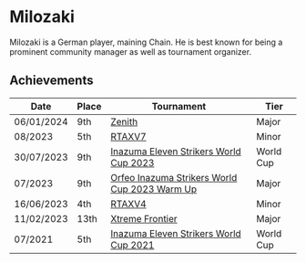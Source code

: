 # Milozaki

Milozaki is a German player, maining Chain. 
He is best known for being a prominent community manager as well as tournament organizer.

## Achievements

| Date | Place | Tournament | Tier |
| - | - | - | - |
| 06/01/2024 | 9th | [Zenith](../..//tournaments/misc/zenith.md) | Major |
| 08/2023 | 5th | [RTAXV7](../..//tournaments/rtaxv/rtaxv7.md) | Minor |
| 30/07/2023 | 9th | [Inazuma Eleven Strikers World Cup 2023](../..//tournaments/worldcup23.md) | World Cup |
| 07/2023 | 9th | [Orfeo Inazuma Strikers World Cup 2023 Warm Up](../..//tournaments/misc/orfeowc.md) | Major |
| 16/06/2023 | 4th | [RTAXV4](../..//tournaments/rtaxv/rtaxv4.md) | Minor |
| 11/02/2023 | 13th | [Xtreme Frontier](../..//tournaments/sf/xf.md) | Major |
| 07/2021 | 5th | [Inazuma Eleven Strikers World Cup 2021](../..//tournaments/worldcup21.md) | World Cup |

